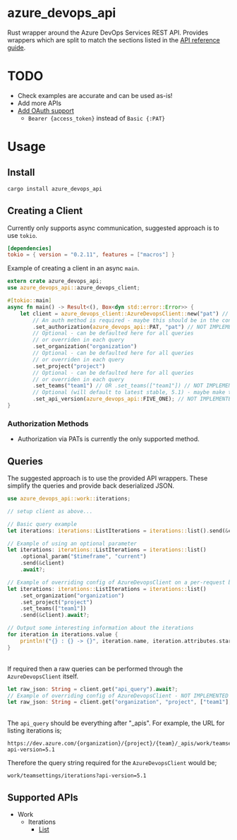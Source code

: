 # azure_devops_api
Rust wrapper around the Azure DevOps Services REST API. Provides wrappers which are split to match the sections listed in the [API reference guide](https://docs.microsoft.com/en-us/rest/api/azure/devops/?view=azure-devops-rest-5.1).

# TODO
- Check examples are accurate and can be used as-is!
- Add more APIs
- [Add OAuth support](https://docs.microsoft.com/en-us/azure/devops/integrate/get-started/authentication/oauth?view=azure-devops)
  - `Bearer {access_token}` instead of `Basic {:PAT}`

# Usage
## Install

```rust
cargo install azure_devops_api
```

## Creating a Client
Currently only supports async communication, suggested approach is to use `tokio`.
```toml
[dependencies]
tokio = { version = "0.2.11", features = ["macros"] } 
```
Example of creating a client in an async `main`.
```rust
extern crate azure_devops_api;
use azure_devops_api::azure_devops_client;

#[tokio::main]
async fn main() -> Result<(), Box<dyn std::error::Error>> {
    let client = azure_devops_client::AzureDevopsClient::new("pat") // PAT specified here for now
        // An auth method is required - maybe this should be in the constructor then?
        .set_authorization(azure_devops_api::PAT, "pat") // NOT IMPLEMENTED YET
        // Optional - can be defaulted here for all queries
        // or overriden in each query
        .set_organization("organization")
        // Optional - can be defaulted here for all queries
        // or overriden in each query
        .set_project("project")
        // Optional - can be defaulted here for all queries
        // or overriden in each query
        .set_teams("team1") // OR .set_teams(["team1"]) // NOT IMPLEMENTED YET
        // Optional (will default to latest stable, 5.1) - maybe make this a per-query thing? Or override-able per query?
        .set_api_version(azure_devops_api::FIVE_ONE); // NOT IMPLEMENTED YET
}
```
### Authorization Methods
- Authorization via PATs is currently the only supported method.

## Queries
The suggested approach is to use the provided API wrappers. These simplify the queries and provide back deserialized JSON.
```rust
use azure_devops_api::work::iterations;

// setup client as above...

// Basic query example
let iterations: iterations::ListIterations = iterations::list().send(&client).await?;

// Example of using an optional parameter
let iterations: iterations::ListIterations = iterations::list()
    .optional_param("$timeframe", "current")
    .send(&client)
    .await?;

// Example of overriding config of AzureDevopsClient on a per-request basis : NOT IMPLEMENTED YET
let iterations: iterations::ListIterations = iterations::list()
    .set_organization("organization")
    .set_project("project")
    .set_teams(["team1"])
    .send(&client).await?;

// Output some interesting information about the iterations
for iteration in iterations.value {
    println!("{} : {} -> {}", iteration.name, iteration.attributes.start_date, iteration.attributes.finish_date);
}
```
<br>If required then a raw queries can be performed through the `AzureDevopsClient` itself.
```rust
let raw_json: String = client.get("api_query").await?;
// Example of overriding config of AzureDevopsClient - NOT IMPLEMENTED YET
let raw_json: String = client.get("organization", "project", ["team1"], "api_query").await?;
```
<br>The `api_query` should be everything after "_apis". For example, the URL for listing iterations is;
```
https://dev.azure.com/{organization}/{project}/{team}/_apis/work/teamsettings/iterations?api-version=5.1
```
Therefore the query string required for the `AzureDevopsClient` would be;
```
work/teamsettings/iterations?api-version=5.1
```


## Supported APIs
- Work
  - Iterations
    - [List](https://docs.microsoft.com/en-us/rest/api/azure/devops/work/iterations/list?view=azure-devops-rest-5.1)